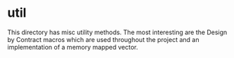 # util

This directory has misc utility methods. The most interesting are the Design by Contract
macros which are used throughout the project and an implementation of a memory mapped vector.
